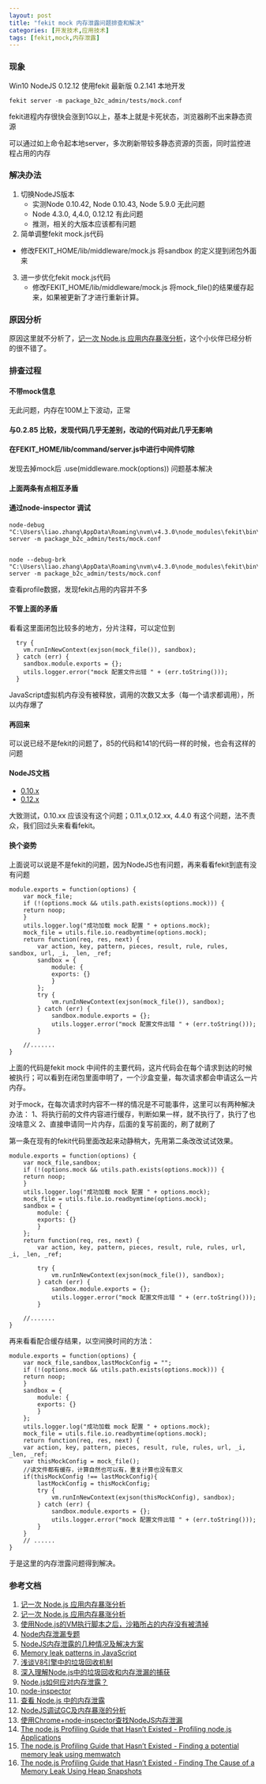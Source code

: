 ```yaml
---
layout: post
title: "fekit mock 内存泄露问题排查和解决"
categories: [开发技术,应用技术]
tags: [fekit,mock,内存泄露]
---
```


### 现象

Win10 NodeJS 0.12.12 使用fekit 最新版 0.2.141 本地开发

    fekit server -m package_b2c_admin/tests/mock.conf


fekit进程内存很快会涨到1G以上，基本上就是卡死状态，浏览器刷不出来静态资源

可以通过如上命令起本地server，多次刷新带较多静态资源的页面，同时监控进程占用的内存

### 解决办法

1. 切换NodeJS版本
   + 实测Node 0.10.42, Node 0.10.43, Node 5.9.0 无此问题
   + Node 4.3.0, 4,4.0, 0.12.12 有此问题
   + 推测，相关的大版本应该都有问题
2.  简单调整fekit mock.js代码
   + 修改FEKIT_HOME/lib/middleware/mock.js 将sandbox 的定义提到闭包外面来
3. 进一步优化fekit mock.js代码
   + 修改FEKIT_HOME/lib/middleware/mock.js 将mock_file()的结果缓存起来，如果被更新了才进行重新计算。

### 原因分析

原因这里就不分析了，[记一次 Node.js 应用内存暴涨分析](http://taobaofed.org/blog/2016/01/14/nodejs-memory-leak-analyze/)，这个小伙伴已经分析的很不错了。

### 排查过程

#### 不带mock信息
无此问题，内存在100M上下波动，正常

#### 与0.2.85 比较，发现代码几乎无差别，改动的代码对此几乎无影响

#### 在FEKIT_HOME/lib/command/server.js中进行中间件切除
发现去掉mock后 .use(middleware.mock(options)) 问题基本解决

#### 上面两条有点相互矛盾

#### 通过node-inspector 调试 

    node-debug "C:\Users\liao.zhang\AppData\Roaming\nvm\v4.3.0\node_modules\fekit\bin\fekit" server -m package_b2c_admin/tests/mock.conf


    node --debug-brk "C:\Users\liao.zhang\AppData\Roaming\nvm\v4.3.0\node_modules\fekit\bin\fekit" server -m package_b2c_admin/tests/mock.conf


查看profile数据，发现fekit占用的内容并不多


#### 不管上面的矛盾

看看这里面闭包比较多的地方，分片注释，可以定位到

      try {
        vm.runInNewContext(exjson(mock_file()), sandbox);
      } catch (err) {
        sandbox.module.exports = {};
        utils.logger.error("mock 配置文件出错 " + (err.toString()));
      }


JavaScript虚拟机内存没有被释放，调用的次数又太多（每一个请求都调用），所以内存爆了

#### 再回来
可以说已经不是fekit的问题了，85的代码和141的代码一样的时候，也会有这样的问题

#### NodeJS文档
+ [0.10.x](https://nodejs.org/docs/latest-v0.10.x/api/)
+ [0.12.x](https://nodejs.org/docs/latest-v0.12.x/api/)

大致测试，0.10.xx 应该没有这个问题；0.11.x,0.12.xx, 4.4.0 有这个问题，法不责众，我们回过头来看看fekit。

#### 换个姿势
上面说可以说是不是fekit的问题，因为NodeJS也有问题，再来看看fekit到底有没有问题

    module.exports = function(options) {
        var mock_file;
        if (!(options.mock && utils.path.exists(options.mock))) {
        return noop;
        }
        utils.logger.log("成功加载 mock 配置 " + options.mock);
        mock_file = utils.file.io.readbymtime(options.mock);
        return function(req, res, next) {
            var action, key, pattern, pieces, result, rule, rules, sandbox, url, _i, _len, _ref;
            sandbox = {
                module: {
                exports: {}
                }
            };
            try {
                vm.runInNewContext(exjson(mock_file()), sandbox);
            } catch (err) {
                sandbox.module.exports = {};
                utils.logger.error("mock 配置文件出错 " + (err.toString()));
            }
    
        //.......
    }    

上面的代码是fekit mock 中间件的主要代码，这片代码会在每个请求到达的时候被执行；可以看到在闭包里面申明了，一个沙盒变量，每次请求都会申请这么一片内存。

对于mock，在每次请求时内容不一样的情况是不可能事件，这里可以有两种解决办法：
1、将执行前的文件内容进行缓存，判断如果一样，就不执行了，执行了也没啥意义
2、直接申请同一片内存，后面的复写前面的，刷了就刷了

第一条在现有的fekit代码里面改起来动静稍大，先用第二条改改试试效果。

    module.exports = function(options) {
        var mock_file,sandbox;
        if (!(options.mock && utils.path.exists(options.mock))) {
        return noop;
        }
        utils.logger.log("成功加载 mock 配置 " + options.mock);
        mock_file = utils.file.io.readbymtime(options.mock);
        sandbox = {
            module: {
            exports: {}
            }
        };
        return function(req, res, next) {
            var action, key, pattern, pieces, result, rule, rules, url, _i, _len, _ref;
    
            try {
                vm.runInNewContext(exjson(mock_file()), sandbox);
            } catch (err) {
                sandbox.module.exports = {};
                utils.logger.error("mock 配置文件出错 " + (err.toString()));
            }
    
        //.......
    } 

再来看看配合缓存结果，以空间换时间的方法：

    module.exports = function(options) {
        var mock_file,sandbox,lastMockConfig = "";
        if (!(options.mock && utils.path.exists(options.mock))) {
        return noop;
        }
        sandbox = {
            module: {
            exports: {}
            }
        };
        utils.logger.log("成功加载 mock 配置 " + options.mock);
        mock_file = utils.file.io.readbymtime(options.mock);
        return function(req, res, next) {
        var action, key, pattern, pieces, result, rule, rules, url, _i, _len, _ref;
        var thisMockConfig = mock_file();
        //读文件都有缓存，计算自然也可以有，重复计算也没有意义
        if(thisMockConfig !== lastMockConfig){
            lastMockConfig = thisMockConfig;
            try {
                vm.runInNewContext(exjson(thisMockConfig), sandbox);
            } catch (err) {
                sandbox.module.exports = {};
                utils.logger.error("mock 配置文件出错 " + (err.toString()));
            }
        }
        // ......
    }

于是这里的内存泄露问题得到解决。    



### 参考文档

1. [记一次 Node.js 应用内存暴涨分析](http://taobaofed.org/blog/2016/01/14/nodejs-memory-leak-analyze/)
2. [记一次 Node.js 应用内存暴涨分析](https://yq.aliyun.com/articles/4050?spm=5176.100239.yqblog1.6.9w1hrV)
3. [使用Node.js的VM执行脚本之后，沙箱所占的内存没有被清掉](http://nodejs.netease.com/topic/5201ba85d6bc618c60111b62)
4. [Node内存泄漏专题](http://cnodejs.org/topic/4fa94df3b92b05485007fd87)
5. [NodeJS内存泄露的几种情况及解决方案](http://www.nodejs.net/a/20141205/164524.html)
6. [Memory leak patterns in JavaScript](http://www.ibm.com/developerworks/web/library/wa-memleak/)
7. [浅谈V8引擎中的垃圾回收机制](http://www.html-js.com/blog/2514)
8. [深入理解Node.js中的垃圾回收和内存泄漏的捕获](http://www.csdn.net/article/1970-01-01/2826316)
9. [Node.js如何应对内存泄露？](http://www.zhihu.com/question/30289050)
10. [node-inspector](https://github.com/node-inspector/node-inspector)
11. [查看 Node.js 中的内存泄露](http://blog.jobbole.com/34262/)
12. [NodeJS调试GC及内存暴涨的分析](http://www.360doc.com/content/14/0903/22/11644963_406872841.shtml)
13. [使用Chrome+node-inspector查找NodeJS内存泄漏](http://www.cnblogs.com/ldlchina/p/4762036.html)
14. [The node.js Profiling Guide that Hasn’t Existed - Profiling node.js Applications](http://www.willvillanueva.com/the-node-js-profiling-guide-that-hasnt-existed-profiling-node-js-applications-part-1/)
15. [The node.js Profiling Guide that Hasn’t Existed - Finding a potential memory leak using memwatch](http://www.willvillanueva.com/the-node-js-profiling-guide-that-hasnt-existed-finding-a-potential-memory-leak-using-memwatch-part-2/)
16. [The node.js Profiling Guide that Hasn’t Existed - Finding The Cause of a Memory Leak Using Heap Snapshots](http://www.willvillanueva.com/the-node-js-profiling-guide-that-hasnt-existed-finding-the-cause-of-a-memory-leak-using-heap-snapshots-part-3/)